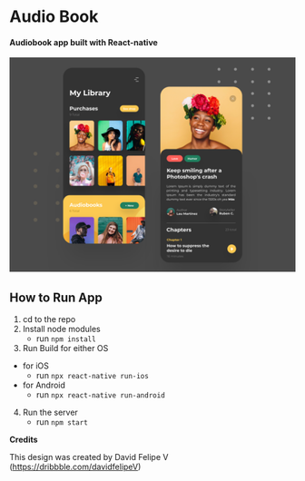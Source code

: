 # Audio Book

#### Audiobook app built with React-native

![alt text](https://github.com/lilpolymath/audiobook/blob/master/audiobook.png?raw=true)

## How to Run App

1. cd to the repo
2. Install node modules
   - run `npm install`
3. Run Build for either OS

- for iOS
  - run `npx react-native run-ios`
- for Android
  - run `npx react-native run-android`

4. Run the server
   - run `npm start`

**Credits**

This design was created by David Felipe V (https://dribbble.com/davidfelipeV)
